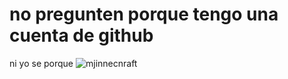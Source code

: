 # no pregunten porque tengo una cuenta de github
ni yo se porque
![mjinnecnraft](https://github.com/user-attachments/assets/cdc88164-07b0-4070-b7f0-f0713f6045cf)
